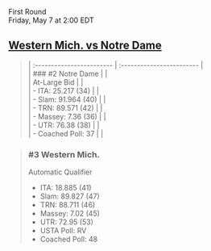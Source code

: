 First Round  
Friday, May 7 at 2:00 EDT
## [Western Mich. vs Notre Dame](https://www.ncaa.com/game/5833372) 

> | :------------------------ | :------------------------ |  
> | ### #2 Notre Dame         | |  
> | At-Large Bid              | |  
> | - ITA: 25.217 (34)        | |  
> | - Slam: 91.964 (40)       | |  
> | - TRN: 89.571 (42)        | |  
> | - Massey: 7.36 (36)       | |  
> | - UTR: 76.38 (38)         | |  
> | - Coached Poll: 37        | |  

> ### #3 Western Mich.  
> Automatic Qualifier  
> - ITA: 18.885 (41)  
> - Slam: 89.827 (47)  
> - TRN: 88.711 (46)  
> - Massey: 7.02 (45)  
> - UTR: 72.95 (53)  
> - USTA Poll: RV  
> - Coached Poll: 48  